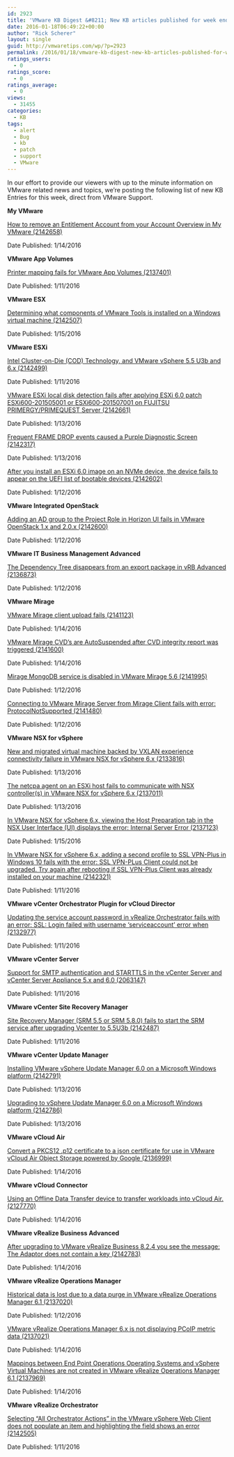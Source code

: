```yaml
---
id: 2923
title: 'VMware KB Digest &#8211; New KB articles published for week ending 1/16/15'
date: 2016-01-18T06:49:22+00:00
author: "Rick Scherer"
layout: single
guid: http://vmwaretips.com/wp/?p=2923
permalink: /2016/01/18/vmware-kb-digest-new-kb-articles-published-for-week-ending-11615/
ratings_users:
  - 0
ratings_score:
  - 0
ratings_average:
  - 0
views:
  - 31455
categories:
  - KB
tags:
  - alert
  - Bug
  - kb
  - patch
  - support
  - VMware
---
```

In our effort to provide our viewers with up to the minute information on VMware related news and topics, we&#8217;re posting the following list of new KB Entries for this week, direct from VMware Support.

<!--more-->

**My VMware**
  
[How to remove an Entitlement Account from your Account Overview in My VMware (2142658)](http://vmw.re/1KmkzM9)
  
Date Published: 1/14/2016

**VMware App Volumes**
  
[Printer mapping fails for VMware App Volumes (2137401)](http://vmw.re/1ZGXe3Z)
  
Date Published: 1/11/2016

**VMware ESX**
  
[Determining what components of VMware Tools is installed on a Windows virtual machine (2142507)](http://vmw.re/1KmkBU5)
  
Date Published: 1/15/2016

**VMware ESXi**
  
[Intel Cluster-on-Die (COD) Technology, and VMware vSphere 5.5 U3b and 6.x (2142499)](http://vmw.re/1ZGXe40)
  
Date Published: 1/11/2016
  
[VMware ESXi local disk detection fails after applying ESXi 6.0 patch ESXi600-201505001 or ESXi600-201507001 on FUJITSU PRIMERGY/PRIMEQUEST Server (2142661)](http://vmw.re/1KmkzMa)
  
Date Published: 1/13/2016
  
[Frequent FRAME DROP events caused a Purple Diagnostic Screen (2142317)](http://vmw.re/1ZGXe45)
  
Date Published: 1/13/2016
  
[After you install an ESXi 6.0 image on an NVMe device, the device fails to appear on the UEFI list of bootable devices (2142602)](http://vmw.re/1KmkBU9)
  
Date Published: 1/12/2016

**VMware Integrated OpenStack**
  
[Adding an AD group to the Project Role in Horizon UI fails in VMware OpenStack 1.x and 2.0.x (2142600)](http://vmw.re/1ZGXe46)
  
Date Published: 1/12/2016

**VMware IT Business Management Advanced**
  
[The Dependency Tree disappears from an export package in vRB Advanced (2136873)](http://vmw.re/1KmkBUa)
  
Date Published: 1/12/2016

**VMware Mirage**
  
[VMware Mirage client upload fails (2141123)](http://vmw.re/1ZGXe47)
  
Date Published: 1/14/2016
  
[VMware Mirage CVD’s are AutoSuspended after CVD integrity report was triggered (2141600)](http://vmw.re/1KmkBUb)
  
Date Published: 1/14/2016
  
 [Mirage MongoDB service is disabled in VMware Mirage 5.6 (2141995)](http://vmw.re/1ZGXe48)
  
Date Published: 1/12/2016
  
[Connecting to VMware Mirage Server from Mirage Client fails with error: ProtocolNotSupported (2141480)](http://vmw.re/1KmkA2p)
  
Date Published: 1/12/2016

**VMware NSX for vSphere**
  
[New and migrated virtual machine backed by VXLAN experience connectivity failure in VMware NSX for vSphere 6.x (2133816)](http://vmw.re/1ZGXb8k)
  
Date Published: 1/13/2016
  
[The netcpa agent on an ESXi host fails to communicate with NSX controller(s) in VMware NSX for vSphere 6.x (2137011)](http://vmw.re/1KmkA2q)
  
Date Published: 1/13/2016
  
[In VMware NSX for vSphere 6.x, viewing the Host Preparation tab in the NSX User Interface (UI) displays the error: Internal Server Error (2137123)](http://vmw.re/1ZGXe49)
  
Date Published: 1/15/2016
  
[In VMware NSX for vSphere 6.x, adding a second profile to SSL VPN-Plus in Windows 10 fails with the error: SSL VPN-PLus Client could not be upgraded. Try again after rebooting if SSL VPN-Plus Client was already installed on your machine (2142321)](http://vmw.re/1KmkBUj)
  
Date Published: 1/11/2016

**VMware vCenter Orchestrator Plugin for vCloud Director**
  
[Updating the service account password in vRealize Orchestrator fails with an error: SSL: Login failed with username ‘serviceaccount’ error when (2132977)](http://vmw.re/1ZGXb8p)
  
Date Published: 1/11/2016

**VMware vCenter Server**
  
[Support for SMTP authentication and STARTTLS in the vCenter Server and vCenter Server Appliance 5.x and 6.0 (2063147)](http://vmw.re/1KmkA2t)
  
Date Published: 1/11/2016

**VMware vCenter Site Recovery Manager**
  
[Site Recovery Manager (SRM 5.5 or SRM 5.8.0) fails to start the SRM service after upgrading Vcenter to 5.5U3b (2142487)](http://vmw.re/1ZGXeko)
  
Date Published: 1/11/2016

**VMware vCenter Update Manager**
  
[Installing VMware vSphere Update Manager 6.0 on a Microsoft Windows platform (2142791)](http://vmw.re/1KmkCax)
  
Date Published: 1/13/2016
  
[Upgrading to vSphere Update Manager 6.0 on a Microsoft Windows platform (2142786)](http://vmw.re/1ZGXb8q)
  
Date Published: 1/13/2016

**VMware vCloud Air**
  
[Convert a PKCS12 .p12 certificate to a json certificate for use in VMware vCloud Air Object Storage powered by Google (2136999)](http://vmw.re/1KmkCaz)
  
Date Published: 1/14/2016

**VMware vCloud Connector**
  
[Using an Offline Data Transfer device to transfer workloads into vCloud Air. (2127770)](http://vmw.re/1ZGXeku)
  
Date Published: 1/14/2016

**VMware vRealize Business Advanced**
  
[After upgrading to VMware vRealize Business 8.2.4 you see the message: The Adaptor does not contain a key (2142783)](http://vmw.re/1KmkA2u)
  
Date Published: 1/14/2016

**VMware vRealize Operations Manager**
  
[Historical data is lost due to a data purge in VMware vRealize Operations Manager 6.1 (2137020)](http://vmw.re/1ZGXb8s)
  
Date Published: 1/12/2016
  
[VMware vRealize Operations Manager 6.x is not displaying PCoIP metric data (2137021)](http://vmw.re/1KmkCaA)
  
Date Published: 1/14/2016
  
[Mappings between End Point Operations Operating Systems and vSphere Virtual Machines are not created in VMware vRealize Operations Manager 6.1 (2137969)](http://vmw.re/1ZGXeky)
  
Date Published: 1/14/2016

**VMware vRealize Orchestrator**
  
[Selecting “All Orchestrator Actions” in the VMware vSphere Web Client does not populate an item and highlighting the field shows an error (2142505)](http://vmw.re/1KmkCaB)
  
Date Published: 1/11/2016